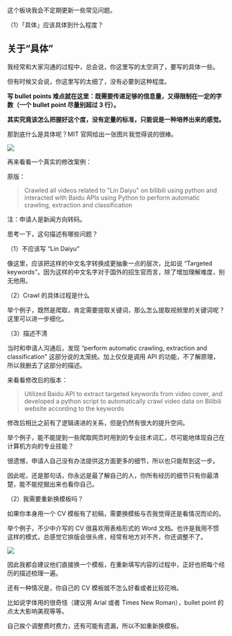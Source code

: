 这个板块我会不定期更新一些常见问题。 

（1）「具体」应该具体到什么程度？

## 关于“具体”

我经常和大家沟通的过程中，总会说，你这里写的太空洞了，要写的具体一些。

但有时候又会说，你这里写的太细了，没有必要到这种程度。 

**写 bullet points 难点就在这里：既需要传递足够的信息量，又得限制在一定的字数（一个 bullet point 尽量别超过 3 行）。**

**其实究竟该怎么把握好这个度，没有定量的标准，只能说是一种培养出来的感觉。**

那到底什么是具体呢？MIT 官网给出一张图片我觉得说的很棒。

![](https://image-upload-1307521651.cos.ap-nanjing.myqcloud.com/picture_upload/202208051112240.png)

再来看看一个真实的修改案例：

原版：
> Crawled all videos related to "Lin Daiyu" on bilibili using python and interacted with Baidu APIs using Python to perform automatic crawling, extraction and classification

注：申请人是新闻方向转码。

思考一下，这句描述有哪些问题？

（1）不应该写 “Lin Daiyu”  

像这里，应该把这样的中文名字转换成更抽象一点的层次，比如说 “Targeted keywords”。因为这样的中文名字对于国外的招生官而言，除了增加理解难度，别无他用。 

（2）Crawl 的具体过程是什么

举个例子，既然是爬取，肯定需要提取关键词，那么怎么提取视频里的关键词呢？这里可以进一步细化。 

（3）描述不清

当时和申请人沟通后，发现 “perform automatic crawling, extraction and classification” 这部分说的太笼统。加上仅仅是调用 API 的功能，不了解原理，所以我删去了这部分的描述。

来看看修改后的版本：

> Utilized Baidu API to extract targeted keywords from video cover, and developed a python script to automatically crawl video data on Bilibili website according to the keywords

修改后相比之前有了逻辑递进的关系，但是仍然有很大的提升空间。 

举个例子，能不能提到一些爬取网页时用到的专业技术词汇，尽可能地体现自己在计算机方向的专业技能？

很遗憾，申请人自己没有办法提供这方面更多的细节，所以也只能帮到这一步。 

因此呢，还是那句话，你永远是最了解自己的人，你所有经历的细节只有你最清楚，能不能挖掘出来也看你自己。

（2）我需要重新换模板吗？

如果你本身用一个 CV 模板有了初稿，需要换模板与否我觉得还是看情况而论的。 

举个例子，不少中介写的 CV 很喜欢用表格形式的 Word 文档。也许是我用不惯这样的模式，总感觉它排版会很头疼，经常有地方对不齐，你还调整不了。

![](https://image-upload-1307521651.cos.ap-nanjing.myqcloud.com/picture_upload/20230102174048.png)

因此我都会建议他们直接换一个模板，在重新填写内容的过程中，正好也把每个经历的描述梳理一遍。 

还有一种情况是，你自己的 CV 模板就不怎么好看或者比较花哨。

比如说字体用的很奇怪（建议用 Arial 或者 Times New Roman），bullet point 的点太大影响美观等等。

自己挨个调整费时费力，还有可能有遗漏，所以不如重新换模板。

